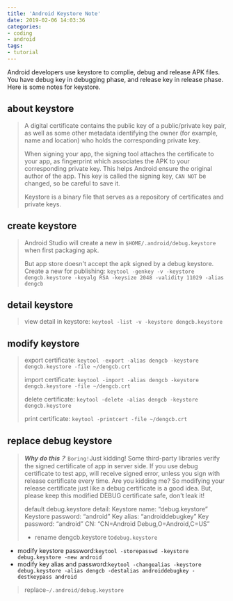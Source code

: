 ```yaml
---
title: 'Android Keystore Note'
date: 2019-02-06 14:03:36
categories:
- coding
- android
tags:
- tutorial
---
```

Android developers use keystore to complie, debug and release APK files. You have debug key in debugging phase, and release key in release phase. Here is some notes for keystore.

<!--more-->

## about keystore
> A digital certificate contains the public key of a public/private key pair, as well as some other metadata identifying the owner (for example, name and location) who holds the corresponding private key.
> 
> When signing your app, the signing tool attaches the certificate to your app, as fingerprint which associates the APK to your corresponding private key. This helps Android ensure the original author of the app. This key is called the signing key, `CAN NOT` be changed, so be careful to save it.
> 
> Keystore is a binary file that serves as a repository of certificates and private keys.

## create keystore
> Android Studio will create a new in `$HOME/.android/debug.keystore` when first packaging apk.
> 
> But app store doesn't accept the apk signed by a debug keystore. Create a new for publishing:
> `keytool -genkey -v -keystore dengcb.keystore -keyalg RSA -keysize 2048 -validity 11029 -alias dengcb` 

## detail keystore
> view detail in keystore:
> `keytool -list -v -keystore dengcb.keystore`

## modify keystore
> export certificate:
> `keytool -export -alias dengcb -keystore dengcb.keystore -file ~/dengcb.crt`
> 
> import certificate:
> `keytool -import -alias dengcb -keystore dengcb.keystore -file ~/dengcb.crt`
> 
> delete certificate:
> `keytool -delete -alias dengcb -keystore dengcb.keystore`
> 
> print certificate:
> `keytool -printcert -file ~/dengcb.crt`

## replace debug keystore
> ***Why do this？***
> `Boring!`Just kidding! Some third-party libraries verify the signed certificate of app in server side. If you use debug certificate to test app, will receive signed error, unless you sign with release certificate every time. Are you kidding me? So modifying your release certificate just like a debug certificate is a good idea. But, please keep this modified DEBUG certificate safe, don't leak it!
> 
> default debug.keystore detail:
Keystore name: “debug.keystore”
Keystore password: “android”
Key alias: “androiddebugkey”
Key password: “android”
CN: “CN=Android Debug,O=Android,C=US”
> 
> - rename dengcb.keystore to`debug.keystore`
- modify keystore password:`keytool -storepasswd -keystore debug.keystore -new android`
- modify key alias and password:`keytool -changealias -keystore debug.keystore -alias dengcb -destalias androiddebugkey -destkeypass android`
> 
> replace`~/.android/debug.keystore`